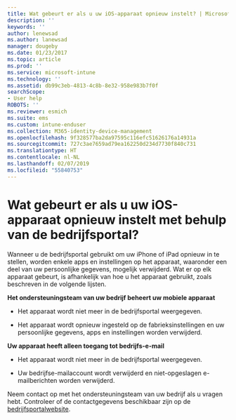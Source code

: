 ```yaml
---
title: Wat gebeurt er als u uw iOS-apparaat opnieuw instelt? | Microsoft Docs
description: ''
keywords: ''
author: lenewsad
ms.author: lanewsad
manager: dougeby
ms.date: 01/23/2017
ms.topic: article
ms.prod: ''
ms.service: microsoft-intune
ms.technology: ''
ms.assetid: db99c3eb-4813-4c8b-8e32-958e983b7f0f
searchScope:
- User help
ROBOTS: ''
ms.reviewer: esmich
ms.suite: ems
ms.custom: intune-enduser
ms.collection: M365-identity-device-management
ms.openlocfilehash: 9f328577ba2da97595c116efc51626176a14931a
ms.sourcegitcommit: 727c3ae7659ad79ea162250d234d7730f840c731
ms.translationtype: HT
ms.contentlocale: nl-NL
ms.lasthandoff: 02/07/2019
ms.locfileid: "55840753"
---
```

# <a name="what-happens-if-you-reset-your-ios-device-using-the-company-portal"></a>Wat gebeurt er als u uw iOS-apparaat opnieuw instelt met behulp van de bedrijfsportal?

Wanneer u de bedrijfsportal gebruikt om uw iPhone of iPad opnieuw in te stellen, worden enkele apps en instellingen op het apparaat, waaronder een deel van uw persoonlijke gegevens, mogelijk verwijderd. Wat er op elk apparaat gebeurt, is afhankelijk van hoe u het apparaat gebruikt, zoals beschreven in de volgende lijsten.

**Het ondersteuningsteam van uw bedrijf beheert uw mobiele apparaat**

-   Het apparaat wordt niet meer in de bedrijfsportal weergegeven.

-   Het apparaat wordt opnieuw ingesteld op de fabrieksinstellingen en uw persoonlijke gegevens, apps en instellingen worden verwijderd.

**Uw apparaat heeft alleen toegang tot bedrijfs-e-mail**

-   Het apparaat wordt niet meer in de bedrijfsportal weergegeven.

-   Uw bedrijfse-mailaccount wordt verwijderd en niet-opgeslagen e-mailberichten worden verwijderd.

Neem contact op met het ondersteuningsteam van uw bedrijf als u vragen hebt. Controleer of de contactgegevens beschikbaar zijn op de [bedrijfsportalwebsite](https://go.microsoft.com/fwlink/?linkid=2010980).
